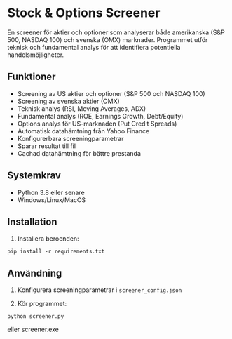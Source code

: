 # Stock & Options Screener

En screener för aktier och optioner som analyserar både amerikanska (S&P 500, NASDAQ 100) och svenska (OMX) marknader. Programmet utför teknisk och fundamental analys för att identifiera potentiella handelsmöjligheter.

## Funktioner

- Screening av US aktier och optioner (S&P 500 och NASDAQ 100)
- Screening av svenska aktier (OMX)
- Teknisk analys (RSI, Moving Averages, ADX)
- Fundamental analys (ROE, Earnings Growth, Debt/Equity)
- Options analys för US-marknaden (Put Credit Spreads)
- Automatisk datahämtning från Yahoo Finance
- Konfigurerbara screeningparametrar
- Sparar resultat till fil
- Cachad datahämtning för bättre prestanda

## Systemkrav

- Python 3.8 eller senare
- Windows/Linux/MacOS

## Installation

1. Installera beroenden:
```
pip install -r requirements.txt
```
## Användning

1. Konfigurera screeningparametrar i `screener_config.json`

2. Kör programmet:

```
python screener.py
```

eller screener.exe

